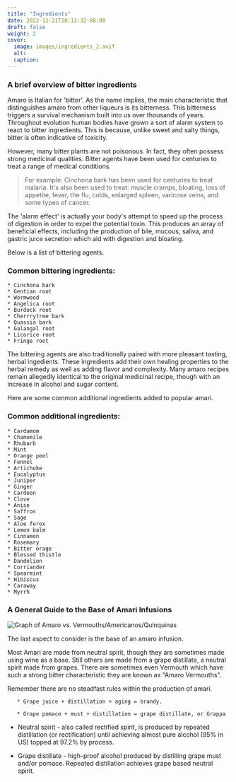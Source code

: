 ```yaml
---
title: "Ingredients"
date: 2022-11-21T20:13:32-08:00
draft: false
weight: 2
cover:
  image: images/ingredients_2.avif
  alt:
  caption:
---
```


### A brief overview of bitter ingredients

Amaro is Italian for 'bitter'. As the name implies, the main characteristic that distinguishes amaro from other liqueurs is its bitterness. This bitterness triggers a survival mechanism built into us over thousands of years. Throughout evolution human bodies have grown a sort of alarm system to react to bitter ingredients. This is because, unlike sweet and salty things, bitter is often indicative of toxicity.

However, many bitter plants are not poisonous. In fact, they often possess strong medicinal qualities. Bitter agents have been used for centuries to treat a range of medical conditions.

> For example: Cinchona bark has been used for centuries to treat malaria. It's also been used to treat: muscle cramps, bloating, loss of appetite, fever, the flu, colds, enlarged spleen, varicose veins, and some types of cancer.

The 'alarm effect' is actually your body's attempt to speed up the process of digestion in order to expel the potential toxin. This produces an array of beneficial effects, including the production of bile, mucous, saliva, and gastric juice secretion which aid with digestion and bloating.

Below is a list of bittering agents.

### Common bittering ingredients:

```
* Cinchona bark
* Gentian root
* Wormwood
* Angelica root
* Burdock root
* Cherrrytree bark
* Quassia bark
* Galangal root
* Licorice root
* Fringe root
```

>

<!-- A brief description of each one? Medicinal quality? History in medicine? Monks Doctors and Health elixirs? Percentage of components? Number of ingredients per amaro? Chartreuse? Benedictine?  -->

The bittering agents are also traditionally paired with more pleasant tasting, herbal ingedients. These ingredients add their own healing properties to the herbal remedy as well as adding flavor and complexity. Many amaro recipes remain allegedly identical to the original medicinal recipe, though with an increase in alcohol and sugar content.

Here are some common additional ingredients added to popular amari.

### Common additional ingredients:

```
* Cardamom
* Chamomile
* Rhubarb
* Mint
* Orange peel
* Fennel
* Artichoke
* Eucalyptus
* Juniper
* Ginger
* Cardoon
* Clove
* Anise
* Saffron
* Sage
* Aloe ferox
* Lemon balm
* Cinnamon
* Rosemary
* Bitter orage
* Blessed thistle
* Dandelion
* Corriander
* Spearmint
* Hibiscus
* Caraway
* Myrrh
```

### A General Guide to the Base of Amari Infusions

![Graph of Amaro vs. Vermouths/Americanos/Quinquinas](/images/figJamGraphic.jpeg)

The last aspect to consider is the base of an amaro infusion.

Most Amari are made from neutral spirit, though they are sometimes made using wine as a base. Still others are made from a grape distillate, a neutral spirit made from grapes. There are sometimes even Vermouth which have such a strong bitter characteristic they are known as "Amaro Vermouths".

Remember there are no steadfast rules within the production of amari.

       * Grape juice + distillation + aging = brandy.

       * Grape pomace + must + distillation = grape distillate, or Grappa

- Neutral spirit - also called rectified spirit, is produced by repeated distillation (or rectification) until achieving almost pure alcohol (95% in US) topped at 97.2% by
  process.

- Grape distillate - high-proof alcohol produced by distilling grape must and/or pomace. Repeated distillation achieves grape based neutral spirit.
